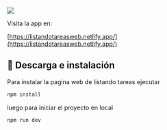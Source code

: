 
![](https://res.cloudinary.com/dhdhpvhkg/image/upload/c_scale,q_80,w_1920/v1695589473/Portfolio/listandotareas-inicio.webp)

Visita la app en:

[https://listandotareasweb.netlify.app/](https://listandotareasweb.netlify.app/)

## 🚀 Descarga e instalación

Para instalar la pagina web de listando tareas ejecutar

```bash
npm install
```

luego para iniciar el proyecto en local

```bash
npm run dev
```
